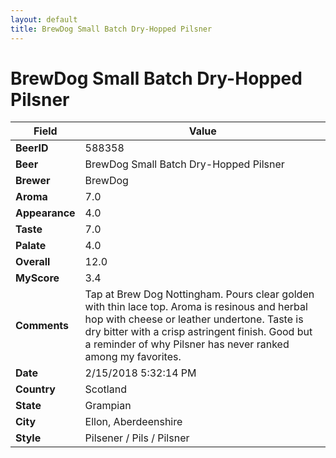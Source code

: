 ```yaml
---
layout: default
title: BrewDog Small Batch Dry-Hopped Pilsner
---
```


# BrewDog Small Batch Dry-Hopped Pilsner

| Field         | Value     |
|---------------|-----------|
| **BeerID** | 588358 |
| **Beer** | BrewDog Small Batch Dry-Hopped Pilsner |
| **Brewer** | BrewDog |
| **Aroma** | 7.0 |
| **Appearance** | 4.0 |
| **Taste** | 7.0 |
| **Palate** | 4.0 |
| **Overall** | 12.0 |
| **MyScore** | 3.4 |
| **Comments** | Tap at Brew Dog Nottingham. Pours clear golden with thin lace top. Aroma is resinous and herbal hop with cheese or leather undertone. Taste is dry bitter with a crisp astringent finish. Good but a reminder of why Pilsner has never ranked among my favorites. |
| **Date** | 2/15/2018 5:32:14 PM |
| **Country** | Scotland |
| **State** | Grampian |
| **City** | Ellon, Aberdeenshire |
| **Style** | Pilsener / Pils / Pilsner |
